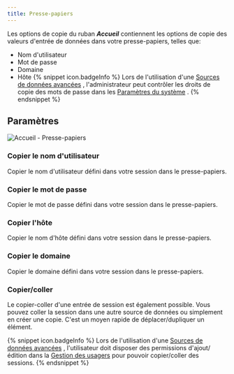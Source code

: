 ```yaml
---
title: Presse-papiers
---
```

Les options de copie du ruban ***Accueil*** contiennent les options de copie des valeurs d&apos;entrée de données dans votre presse-papiers, telles que:  

* Nom d&apos;utilisateur 
* Mot de passe 
* Domaine 
* Hôte 
{% snippet icon.badgeInfo %} 
Lors de l&apos;utilisation d&apos;une [Sources de données avancées](/fr/rdm/mac/data-sources/data-sources-types/advanced-data-sources/) , l&apos;administrateur peut contrôler les droits de copie des mots de passe dans les [Paramètres du système](/fr/rdm/mac/commands/administration/system-settings/) . 
{% endsnippet %}
 

## Paramètres 

![Accueil - Presse-papiers](/img/fr/rdm/mac/clip4042.png) 

### Copier le nom d&apos;utilisateur 

Copier le nom d&apos;utilisateur défini dans votre session dans le presse-papiers. 

### Copier le mot de passe 

Copier le mot de passe défini dans votre session dans le presse-papiers. 

### Copier l&apos;hôte 

Copier le nom d&apos;hôte défini dans votre session dans le presse-papiers. 

### Copier le domaine 

Copier le domaine défini dans votre session dans le presse-papiers. 

### Copier/coller 

Le copier-coller d&apos;une entrée de session est également possible. Vous pouvez coller la session dans une autre source de données ou simplement en créer une copie. C&apos;est un moyen rapide de déplacer/dupliquer un élément. 

{% snippet icon.badgeInfo %} 
Lors de l&apos;utilisation d&apos;une [Sources de données avancées](/fr/rdm/mac/data-sources/data-sources-types/advanced-data-sources/) , l&apos;utilisateur doit disposer des permissions d&apos;ajout/édition dans la [Gestion des usagers](/fr/rdm/mac/commands/administration/user-management/permissions/) pour pouvoir copier/coller des sessions. 
{% endsnippet %}
 


